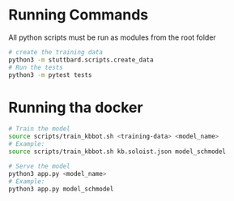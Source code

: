 # Running Commands
All python scripts must be run as modules from the root folder
```bash
# create the training data
python3 -m stuttbard.scripts.create_data
# Run the tests
python3 -m pytest tests
```

# Running tha docker
```bash
# Train the model
source scripts/train_kbbot.sh <training-data> <model_name>
# Example:
source scripts/train_kbbot.sh kb.soloist.json model_schmodel

# Serve the model
python3 app.py <model_name>
# Example:
python3 app.py model_schmodel
```